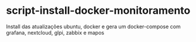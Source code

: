 # script-install-docker-monitoramento
Install das atualizações ubuntu, docker e gera um docker-compose com grafana, nextcloud, glpi, zabbix e mapos
